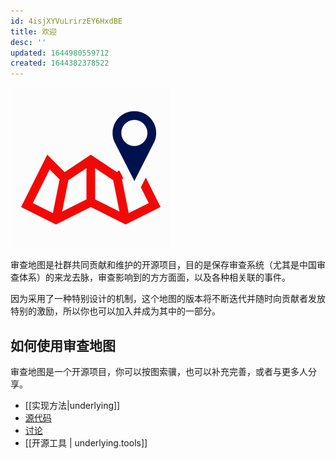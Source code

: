 ```yaml
---
id: 4isjXYVuLrirzEY6HxdBE
title: 欢迎
desc: ''
updated: 1644980559712
created: 1644382378522
---
```


![](/assets/images/logo.png)

审查地图是社群共同贡献和维护的开源项目，目的是保存审查系统（尤其是中国审查体系）的来龙去脉，审查影响到的方方面面，以及各种相关联的事件。

因为采用了一种特别设计的机制，这个地图的版本将不断迭代并随时向贡献者发放特别的激励，所以你也可以加入并成为其中的一部分。

## 如何使用审查地图

审查地图是一个开源项目，你可以按图索骥，也可以补充完善，或者与更多人分享。

- [[实现方法|underlying]]     
- [源代码](https://github.com/China-Digital-Times-CDT/censorshipgraph)
- [讨论](https://github.com/China-Digital-Times-CDT/censorshipgraph/issues)
- [[开源工具 | underlying.tools]]
